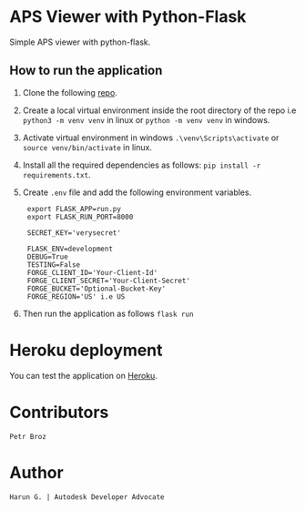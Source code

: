# APS Viewer with Python-Flask

Simple APS viewer with python-flask.

## How to run the application

1. Clone the following [repo](https://github.com/Arrotech/forge-Viewer-Python-Sample.git).
2. Create a local virtual environment inside the root directory of the repo i.e `python3 -m venv venv` in linux or `python -m venv venv` in windows.
3. Activate virtual environment in windows `.\venv\Scripts\activate` or `source venv/bin/activate` in linux.
4. Install all the required dependencies as follows: `pip install -r requirements.txt`.
5. Create `.env` file and add the following environment variables.

        export FLASK_APP=run.py
        export FLASK_RUN_PORT=8000

        SECRET_KEY='verysecret'

        FLASK_ENV=development
        DEBUG=True
        TESTING=False
        FORGE_CLIENT_ID='Your-Client-Id'
        FORGE_CLIENT_SECRET='Your-Client-Secret'
        FORGE_BUCKET='Optional-Bucket-Key'
        FORGE_REGION='US' i.e US

6. Then run the application as follows `flask run`

# Heroku deployment

You can test the application on [Heroku](https://forge-python-flask.herokuapp.com/).

# Contributors

    Petr Broz

# Author

    Harun G. | Autodesk Developer Advocate

